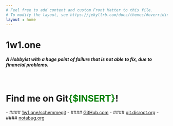 ```yaml
---
# Feel free to add content and custom Front Matter to this file.
# To modify the layout, see https://jekyllrb.com/docs/themes/#overriding-theme-defaults
layout : home
---
```

<!--- <link rel="stylesheet" type="text/css" href="assets/css/rainbow.css" media="screen" /> 
      Please keep this secret!! --->


<h1 class="home-title-text">1w1.one</h1>

<h5 class="home-title-desc">A Hobbyist with a huge point of failure that is not able to fix, due to financial problems.</h5>

<br>
<h1 id="git-profile"> Find me on Git<b style="color:green;">{$INSERT}</b>!</h1>
   - #### <a href="https://1w1.one/schemmegit/minoplhy">1w1.one/schemmegit</a>
   - #### <a href="https://github.com/minoplhy">GitHub.com</a>
   - #### <a href="https://git.disroot.org/minoplhy">git.disroot.org</a>
   - #### <a href="https://notabug.org/lottanorta">notabug.org</a>
